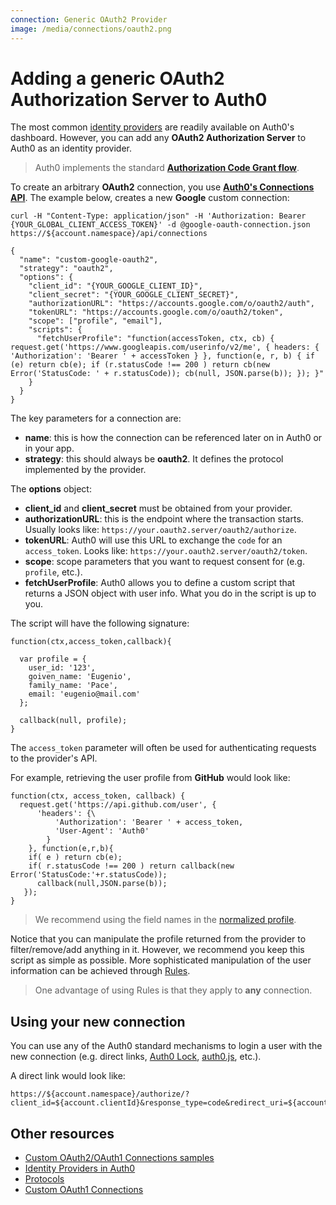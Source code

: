 ```yaml
---
connection: Generic OAuth2 Provider
image: /media/connections/oauth2.png
---
```


# Adding a generic OAuth2 Authorization Server to Auth0

The most common [identity providers](/identityproviders) are readily available on Auth0's dashboard. However, you can add any __OAuth2 Authorization Server__ to Auth0 as an identity provider.

> Auth0 implements the standard __[Authorization Code Grant flow](/protocols#oauth-server-side)__.

To create an arbitrary __OAuth2__ connection, you use __[Auth0's Connections API](/api/v1#!#post--api-connections)__. The example below, creates a new __Google__ custom connection:


```
curl -H "Content-Type: application/json" -H 'Authorization: Bearer {YOUR_GLOBAL_CLIENT_ACCESS_TOKEN}' -d @google-oauth-connection.json https://${account.namespace}/api/connections
```

```
{
  "name": "custom-google-oauth2",
  "strategy": "oauth2",
  "options": {
    "client_id": "{YOUR_GOOGLE_CLIENT_ID}",
    "client_secret": "{YOUR_GOOGLE_CLIENT_SECRET}",
    "authorizationURL": "https://accounts.google.com/o/oauth2/auth",
    "tokenURL": "https://accounts.google.com/o/oauth2/token",
    "scope": ["profile", "email"],
    "scripts": {
      "fetchUserProfile": "function(accessToken, ctx, cb) { request.get('https://www.googleapis.com/userinfo/v2/me', { headers: { 'Authorization': 'Bearer ' + accessToken } }, function(e, r, b) { if (e) return cb(e); if (r.statusCode !== 200 ) return cb(new Error('StatusCode: ' + r.statusCode)); cb(null, JSON.parse(b)); }); }"
    }
  }
}
```

The key parameters for a connection are:

* **name**: this is how the connection can be referenced later on in Auth0 or in your app.
* **strategy**: this should always be __oauth2__. It defines the protocol implemented by the provider.

The __options__ object:

* **client_id** and **client_secret** must be obtained from your provider.
* **authorizationURL**: this is the endpoint where the transaction starts. Usually looks like: `https://your.oauth2.server/oauth2/authorize`.
* **tokenURL**: Auth0 will use this URL to exchange the `code` for an `access_token`. Looks like: `https://your.oauth2.server/oauth2/token`.
* **scope**: scope parameters that you want to request consent for (e.g. `profile`, etc.).
* **fetchUserProfile**: Auth0 allows you to define a custom script that returns a JSON object with user info. What you do in the script is up to you.

The script will have the following signature:

```
function(ctx,access_token,callback){

  var profile = {
    user_id: '123',
    goiven_name: 'Eugenio',
    family_name: 'Pace',
    email: 'eugenio@mail.com'
  };

  callback(null, profile);
}

```

The `access_token` parameter will often be used for authenticating requests to the provider's API.

For example, retrieving the user profile from __GitHub__ would look like:

```
function(ctx, access_token, callback) {
  request.get('https://api.github.com/user', {
      'headers': {\
          'Authorization': 'Bearer ' + access_token,
          'User-Agent': 'Auth0'
        }
    }, function(e,r,b){
    if( e ) return cb(e);
    if( r.statusCode !== 200 ) return callback(new Error('StatusCode:'+r.statusCode));
      callback(null,JSON.parse(b));
   });
}
```

> We recommend using the field names in the [normalized profile](/user-profile).

Notice that you can manipulate the profile returned from the provider to filter/remove/add anything in it. However, we recommend you keep this script as simple as possible. More sophisticated manipulation of the user information can be achieved through [Rules](/rules).

>One advantage of using Rules is that they apply to __any__ connection.

## Using your new connection

You can use any of the Auth0 standard mechanisms to login a user with the new connection (e.g. direct links, [Auth0 Lock](/lock), [auth0.js](/auth0js), etc.).

A direct link would look like:

    https://${account.namespace}/authorize/?client_id=${account.clientId}&response_type=code&redirect_uri=${account.callback}&state=OPAQUE_VALUE&connection=THE_NAME_OF_THE_CONNECTION


## Other resources

* [Custom OAuth2/OAuth1 Connections samples](/oauth2-examples)
* [Identity Providers in Auth0](/identityproviders)
* [Protocols](/protocols)
* [Custom OAuth1 Connections](/oauth1)
